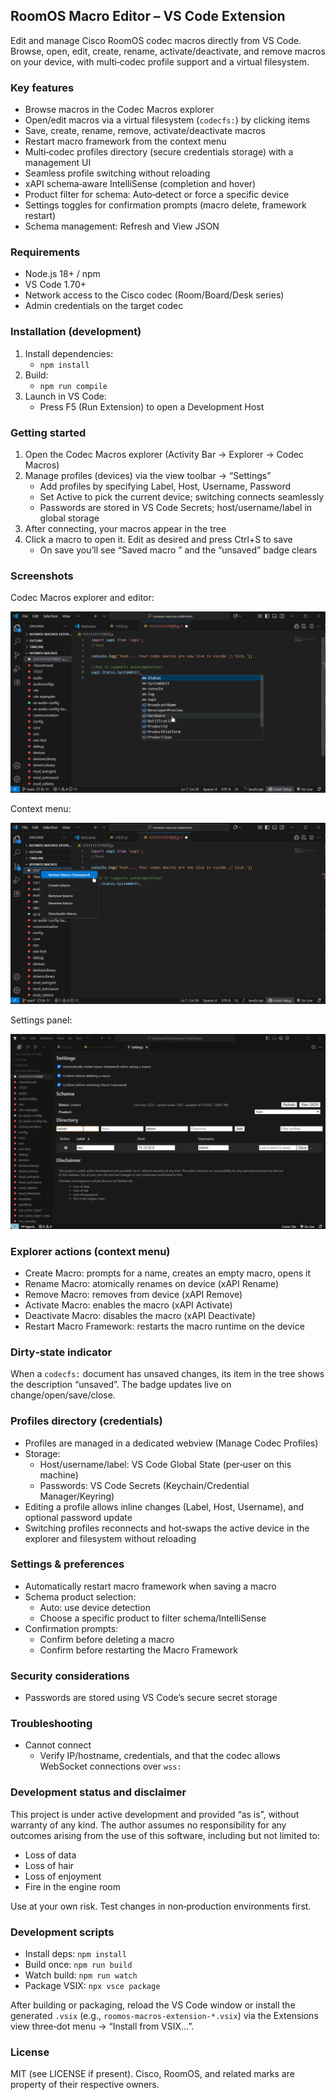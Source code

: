 ## RoomOS Macro Editor – VS Code Extension

Edit and manage Cisco RoomOS codec macros directly from VS Code. Browse, open, edit, create, rename, activate/deactivate, and remove macros on your device, with multi‑codec profile support and a virtual filesystem.

### Key features

- Browse macros in the Codec Macros explorer
- Open/edit macros via a virtual filesystem (`codecfs:`) by clicking items
- Save, create, rename, remove, activate/deactivate macros
- Restart macro framework from the context menu
- Multi‑codec profiles directory (secure credentials storage) with a management UI
- Seamless profile switching without reloading
- xAPI schema‑aware IntelliSense (completion and hover)
- Product filter for schema: Auto‑detect or force a specific device
- Settings toggles for confirmation prompts (macro delete, framework restart)
- Schema management: Refresh and View JSON

### Requirements

- Node.js 18+ / npm
- VS Code 1.70+
- Network access to the Cisco codec (Room/Board/Desk series)
- Admin credentials on the target codec

### Installation (development)

1. Install dependencies:
   - `npm install`
2. Build:
   - `npm run compile`
3. Launch in VS Code:
   - Press F5 (Run Extension) to open a Development Host

### Getting started

1. Open the Codec Macros explorer (Activity Bar → Explorer → Codec Macros)
2. Manage profiles (devices) via the view toolbar → “Settings”
   - Add profiles by specifying Label, Host, Username, Password
   - Set Active to pick the current device; switching connects seamlessly
   - Passwords are stored in VS Code Secrets; host/username/label in global storage
3. After connecting, your macros appear in the tree
4. Click a macro to open it. Edit as desired and press Ctrl+S to save
   - On save you’ll see “Saved macro <name>” and the “unsaved” badge clears

### Screenshots

Codec Macros explorer and editor:

![Editor](images/screenshot_editor.png)

Context menu:

![Settings](images/screenshot_contextmenu.png)

Settings panel:

![Settings Panel](images/screenshot_settings.png)

### Explorer actions (context menu)

- Create Macro: prompts for a name, creates an empty macro, opens it
- Rename Macro: atomically renames on device (xAPI Rename)
- Remove Macro: removes from device (xAPI Remove)
- Activate Macro: enables the macro (xAPI Activate)
- Deactivate Macro: disables the macro (xAPI Deactivate)
- Restart Macro Framework: restarts the macro runtime on the device


### Dirty‑state indicator

When a `codecfs:` document has unsaved changes, its item in the tree shows the description “unsaved”. The badge updates live on change/open/save/close.


### Profiles directory (credentials)

- Profiles are managed in a dedicated webview (Manage Codec Profiles)
- Storage:
  - Host/username/label: VS Code Global State (per‑user on this machine)
  - Passwords: VS Code Secrets (Keychain/Credential Manager/Keyring)
- Editing a profile allows inline changes (Label, Host, Username), and optional password update
- Switching profiles reconnects and hot‑swaps the active device in the explorer and filesystem without reloading

### Settings & preferences

- Automatically restart macro framework when saving a macro
- Schema product selection:
  - Auto: use device detection
  - Choose a specific product to filter schema/IntelliSense
- Confirmation prompts:
  - Confirm before deleting a macro
  - Confirm before restarting the Macro Framework
### Security considerations

- Passwords are stored using VS Code’s secure secret storage

### Troubleshooting

- Cannot connect
  - Verify IP/hostname, credentials, and that the codec allows WebSocket connections over `wss:`


### Development status and disclaimer

This project is under active development and provided “as is”, without warranty of any kind. The author assumes no responsibility for any outcomes arising from the use of this software, including but not limited to:

- Loss of data
- Loss of hair
- Loss of enjoyment
- Fire in the engine room

Use at your own risk. Test changes in non‑production environments first.

### Development scripts

- Install deps: `npm install`
- Build once: `npm run build`
- Watch build: `npm run watch`
- Package VSIX: `npx vsce package`

After building or packaging, reload the VS Code window or install the generated `.vsix` (e.g., `roomos-macros-extension-*.vsix`) via the Extensions view three‑dot menu → “Install from VSIX…”.

### License

MIT (see LICENSE if present). Cisco, RoomOS, and related marks are property of their respective owners.


